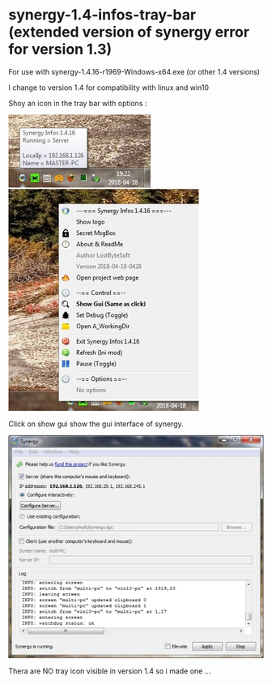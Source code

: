 # synergy-1.4-infos-tray-bar (extended version of synergy error for version 1.3)

For use with synergy-1.4.16-r1969-Windows-x64.exe (or other 1.4 versions)

I change to version 1.4 for compatibility with linux and win10

Shoy an icon in the tray bar with options :

![Screenshot](Picture_1.jpg)
![Screenshot](Picture_2.jpg)

Click on show gui show the gui interface of synergy.

![Screenshot](Picture_3.jpg)

Thera are NO tray icon visible in version 1.4 so i made one ...
